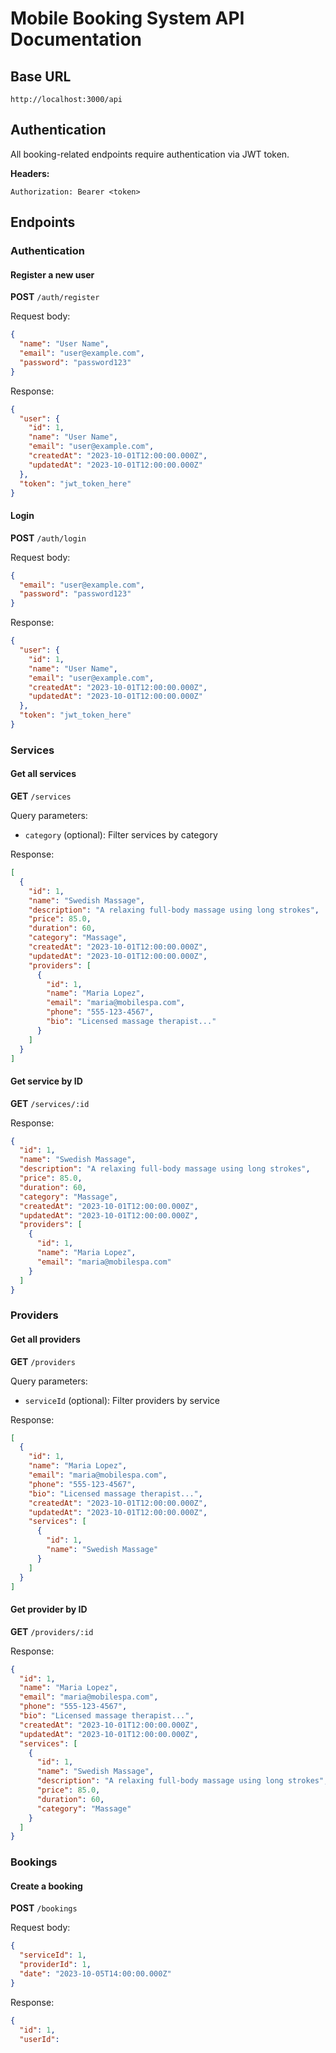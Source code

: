 # Mobile Booking System API Documentation

## Base URL

```
http://localhost:3000/api
```

## Authentication

All booking-related endpoints require authentication via JWT token.

**Headers:**
```
Authorization: Bearer <token>
```

## Endpoints

### Authentication

#### Register a new user

**POST** `/auth/register`

Request body:
```json
{
  "name": "User Name",
  "email": "user@example.com",
  "password": "password123"
}
```

Response:
```json
{
  "user": {
    "id": 1,
    "name": "User Name",
    "email": "user@example.com",
    "createdAt": "2023-10-01T12:00:00.000Z",
    "updatedAt": "2023-10-01T12:00:00.000Z"
  },
  "token": "jwt_token_here"
}
```

#### Login

**POST** `/auth/login`

Request body:
```json
{
  "email": "user@example.com",
  "password": "password123"
}
```

Response:
```json
{
  "user": {
    "id": 1,
    "name": "User Name",
    "email": "user@example.com",
    "createdAt": "2023-10-01T12:00:00.000Z",
    "updatedAt": "2023-10-01T12:00:00.000Z"
  },
  "token": "jwt_token_here"
}
```

### Services

#### Get all services

**GET** `/services`

Query parameters:
- `category` (optional): Filter services by category

Response:
```json
[
  {
    "id": 1,
    "name": "Swedish Massage",
    "description": "A relaxing full-body massage using long strokes",
    "price": 85.0,
    "duration": 60,
    "category": "Massage",
    "createdAt": "2023-10-01T12:00:00.000Z",
    "updatedAt": "2023-10-01T12:00:00.000Z",
    "providers": [
      {
        "id": 1,
        "name": "Maria Lopez",
        "email": "maria@mobilespa.com",
        "phone": "555-123-4567",
        "bio": "Licensed massage therapist..."
      }
    ]
  }
]
```

#### Get service by ID

**GET** `/services/:id`

Response:
```json
{
  "id": 1,
  "name": "Swedish Massage",
  "description": "A relaxing full-body massage using long strokes",
  "price": 85.0,
  "duration": 60,
  "category": "Massage",
  "createdAt": "2023-10-01T12:00:00.000Z",
  "updatedAt": "2023-10-01T12:00:00.000Z",
  "providers": [
    {
      "id": 1,
      "name": "Maria Lopez",
      "email": "maria@mobilespa.com"
    }
  ]
}
```

### Providers

#### Get all providers

**GET** `/providers`

Query parameters:
- `serviceId` (optional): Filter providers by service

Response:
```json
[
  {
    "id": 1,
    "name": "Maria Lopez",
    "email": "maria@mobilespa.com",
    "phone": "555-123-4567",
    "bio": "Licensed massage therapist...",
    "createdAt": "2023-10-01T12:00:00.000Z",
    "updatedAt": "2023-10-01T12:00:00.000Z",
    "services": [
      {
        "id": 1,
        "name": "Swedish Massage"
      }
    ]
  }
]
```

#### Get provider by ID

**GET** `/providers/:id`

Response:
```json
{
  "id": 1,
  "name": "Maria Lopez",
  "email": "maria@mobilespa.com",
  "phone": "555-123-4567",
  "bio": "Licensed massage therapist...",
  "createdAt": "2023-10-01T12:00:00.000Z",
  "updatedAt": "2023-10-01T12:00:00.000Z",
  "services": [
    {
      "id": 1,
      "name": "Swedish Massage",
      "description": "A relaxing full-body massage using long strokes",
      "price": 85.0,
      "duration": 60,
      "category": "Massage"
    }
  ]
}
```

### Bookings

#### Create a booking

**POST** `/bookings`

Request body:
```json
{
  "serviceId": 1,
  "providerId": 1,
  "date": "2023-10-05T14:00:00.000Z"
}
```

Response:
```json
{
  "id": 1,
  "userId":